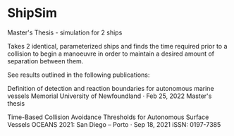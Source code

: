 # ShipSim
Master's Thesis - simulation for 2 ships

Takes 2 identical, parameterized ships and finds the time required prior to a collision to begin a manoeuvre in order
to maintain a desired amount of separation between them.

See results outlined in the following publications:

Definition of detection and reaction boundaries for autonomous marine vessels
Memorial University of Newfoundland · Feb 25, 2022
Master's thesis

Time-Based Collision Avoidance Thresholds for Autonomous Surface Vessels
OCEANS 2021: San Diego – Porto · Sep 18, 2021
iSSN: 0197-7385
